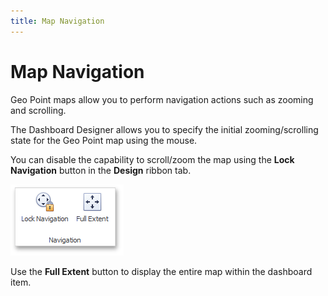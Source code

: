 ```yaml
---
title: Map Navigation
---
```

# Map Navigation
Geo Point maps allow you to perform navigation actions such as zooming and scrolling.

The Dashboard Designer allows you to specify the initial zooming/scrolling state for the Geo Point map using the mouse.

You can disable the capability to scroll/zoom the map using the **Lock Navigation** button in the **Design** ribbon tab.

![MapNavigationGroup](../../../../images/img25019.png)

Use the **Full Extent** button to display the entire map within the dashboard item.